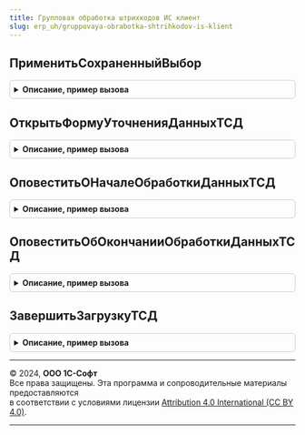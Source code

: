 ```yaml
---
title: Групповая обработка штрихкодов ИС клиент
slug: erp_uh/gruppovaya-obrabotka-shtrihkodov-is-klient
---
```



## ПрименитьСохраненныйВыбор
<details style="margin: 1em 0; padding: 0.5em; border: 1px solid #ccc; border-radius: 6px;">

<summary style="font-weight: bold; cursor: pointer;">Описание, пример вызова</summary>

```bsl

// Работа с сохраненным выбором при пакетной загрузке кодов маркировки:
//  * Переносит данные сохраненного выбора в коды маркировки, требующие уточнения данных.
//  * Учитывает требующее маркировки количество для сброса сохраненного выбора.
//  * Учитывает состав кода маркировки для сброса сохраненного выбора.
//
// Параметры:
//  Форма - ФормаКлиентскогоПриложения - форма в которой происходит пакетная загрузка данных
//  ДанныеШтрихкода - См. ШтрихкодированиеОбщегоНазначенияИС.ИнициализироватьДанныеШтрихкода
//  ПараметрыСканирования - См. ШтрихкодированиеОбщегоНазначенияИСКлиент.ПараметрыСканирования
//
Процедура ПрименитьСохраненныйВыбор(Форма, ДанныеШтрихкода, ПараметрыСканирования) Экспорт
```

Пример вызова
```bsl
ГрупповаяОбработкаШтрихкодовИСКлиент.ПрименитьСохраненныйВыбор(Форма, ДанныеШтрихкода, ПараметрыСканирования) 
```
</details>

## ОткрытьФормуУточненияДанныхТСД
<details style="margin: 1em 0; padding: 0.5em; border: 1px solid #ccc; border-radius: 6px;">

<summary style="font-weight: bold; cursor: pointer;">Описание, пример вызова</summary>

```bsl

// Открыть форму уточнения данных ТСД.
//
// Параметры:
//  Форма - ФормаКлиентскогоПриложения - Форма-источник вызова:
//   * ЗагрузкаДанныхТСД - См. ГрупповаяОбработкаШтрихкодовИС.РезультатЗагрузкиШтрихкодовИзТСД
//  Оповещение - ОписаниеОповещения - действие после уточнения данных
Процедура ОткрытьФормуУточненияДанныхТСД(Форма, Оповещение) Экспорт
```

Пример вызова
```bsl
ГрупповаяОбработкаШтрихкодовИСКлиент.ОткрытьФормуУточненияДанныхТСД(Форма, Оповещение) 
```
</details>

## ОповеститьОНачалеОбработкиДанныхТСД
<details style="margin: 1em 0; padding: 0.5em; border: 1px solid #ccc; border-radius: 6px;">

<summary style="font-weight: bold; cursor: pointer;">Описание, пример вызова</summary>

```bsl

// Выводит оповещение о начале загрузки данных из ТСД
//
// Параметры:
//  ПараметрыУведомления - Неопределено - уведомление "по-умолчанию"
//                       - Структура - кастомизированное уведомление:
//                          * Заголовок - Строка - текст заголовка,
//                          * Текст     - Строка - текст уведомления.
Процедура ОповеститьОНачалеОбработкиДанныхТСД(ПараметрыУведомления = Неопределено) Экспорт
```

Пример вызова
```bsl
ГрупповаяОбработкаШтрихкодовИСКлиент.ОповеститьОНачалеОбработкиДанныхТСД(ПараметрыУведомления);
```
</details>

## ОповеститьОбОкончанииОбработкиДанныхТСД
<details style="margin: 1em 0; padding: 0.5em; border: 1px solid #ccc; border-radius: 6px;">

<summary style="font-weight: bold; cursor: pointer;">Описание, пример вызова</summary>

```bsl

// Выводит оповещение об окончании обработки данных ТСД.
//
// Параметры:
//  ПараметрыУведомления - Неопределено - уведомление "по-умолчанию"
//                       - Структура - кастомизированное уведомление:
//                          * Заголовок - Строка - текст заголовка,
//                          * Текст     - Строка - текст уведомления.
Процедура ОповеститьОбОкончанииОбработкиДанныхТСД(ПараметрыУведомления = Неопределено) Экспорт
```

Пример вызова
```bsl
ГрупповаяОбработкаШтрихкодовИСКлиент.ОповеститьОбОкончанииОбработкиДанныхТСД(ПараметрыУведомления);
```
</details>

## ЗавершитьЗагрузкуТСД
<details style="margin: 1em 0; padding: 0.5em; border: 1px solid #ccc; border-radius: 6px;">

<summary style="font-weight: bold; cursor: pointer;">Описание, пример вызова</summary>

```bsl

// Завершить загрузку ТСД.
//
// Параметры:
//  Форма - ФормаКлиентскогоПриложения - Форма:
//  * ЗагрузкаДанныхТСД - Произвольный - реквизит формы с данными пакета загрузки
Процедура ЗавершитьЗагрузкуТСД(Форма) Экспорт
```

Пример вызова
```bsl
ГрупповаяОбработкаШтрихкодовИСКлиент.ЗавершитьЗагрузкуТСД(Форма) 
```
</details>

---

© 2024, **ООО 1С-Софт**  
Все права защищены. Эта программа и сопроводительные материалы предоставляются  
в соответствии с условиями лицензии [Attribution 4.0 International (CC BY 4.0)](https://creativecommons.org/licenses/by/4.0/legalcode).

---
